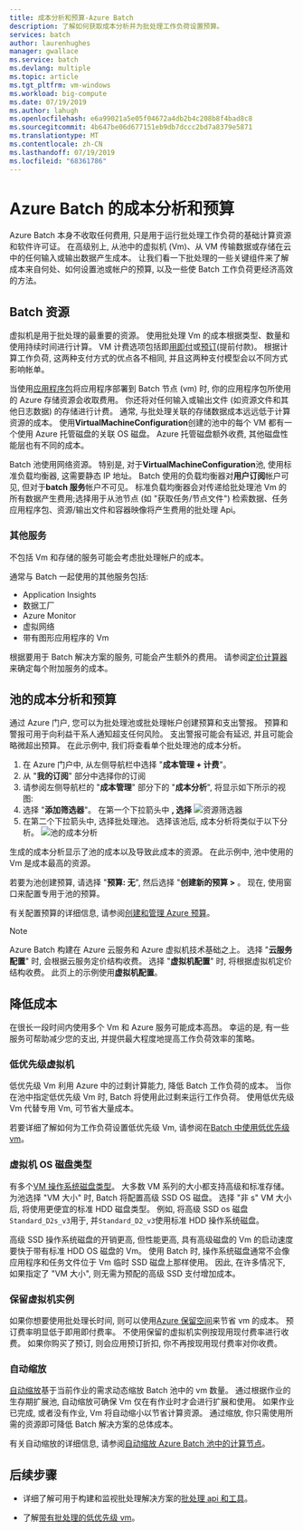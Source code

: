 ```yaml
---
title: 成本分析和预算-Azure Batch
description: 了解如何获取成本分析并为批处理工作负荷设置预算。
services: batch
author: laurenhughes
manager: gwallace
ms.service: batch
ms.devlang: multiple
ms.topic: article
ms.tgt_pltfrm: vm-windows
ms.workload: big-compute
ms.date: 07/19/2019
ms.author: lahugh
ms.openlocfilehash: e6a99021a5e05f04672a4db2b4c208b8f4bad8c8
ms.sourcegitcommit: 4b647be06d677151eb9db7dccc2bd7a8379e5871
ms.translationtype: MT
ms.contentlocale: zh-CN
ms.lasthandoff: 07/19/2019
ms.locfileid: "68361786"
---
```

# <a name="cost-analysis-and-budgets-for-azure-batch"></a>Azure Batch 的成本分析和预算

Azure Batch 本身不收取任何费用, 只是用于运行批处理工作负荷的基础计算资源和软件许可证。 在高级别上, 从池中的虚拟机 (Vm)、从 VM 传输数据或存储在云中的任何输入或输出数据产生成本。 让我们看一下批处理的一些关键组件来了解成本来自何处、如何设置池或帐户的预算, 以及一些使 Batch 工作负荷更经济高效的方法。

## <a name="batch-resources"></a>Batch 资源

虚拟机是用于批处理的最重要的资源。 使用批处理 Vm 的成本根据类型、数量和使用持续时间进行计算。 VM 计费选项包括即[用即付](https://azure.microsoft.com/offers/ms-azr-0003p/)或[预订](../billing/billing-save-compute-costs-reservations.md)(提前付款)。 根据计算工作负荷, 这两种支付方式的优点各不相同, 并且这两种支付模型会以不同方式影响帐单。

当使用[应用程序包](batch-application-packages.md)将应用程序部署到 Batch 节点 (vm) 时, 你的应用程序包所使用的 Azure 存储资源会收取费用。 你还将对任何输入或输出文件 (如资源文件和其他日志数据) 的存储进行计费。 通常, 与批处理关联的存储数据成本远远低于计算资源的成本。 使用**VirtualMachineConfiguration**创建的池中的每个 VM 都有一个使用 Azure 托管磁盘的关联 OS 磁盘。 Azure 托管磁盘额外收费, 其他磁盘性能层也有不同的成本。

Batch 池使用网络资源。 特别是, 对于**VirtualMachineConfiguration**池, 使用标准负载均衡器, 这需要静态 IP 地址。 Batch 使用的负载均衡器对**用户订阅**帐户可见, 但对于**batch 服务**帐户不可见。 标准负载均衡器会对传递给批处理池 Vm 的所有数据产生费用;选择用于从池节点 (如 "获取任务/节点文件") 检索数据、任务应用程序包、资源/输出文件和容器映像将产生费用的批处理 Api。

### <a name="additional-services"></a>其他服务

不包括 Vm 和存储的服务可能会考虑批处理帐户的成本。

通常与 Batch 一起使用的其他服务包括:

- Application Insights
- 数据工厂
- Azure Monitor
- 虚拟网络
- 带有图形应用程序的 Vm

根据要用于 Batch 解决方案的服务, 可能会产生额外的费用。 请参阅[定价计算器](https://azure.microsoft.com/pricing/calculator/)来确定每个附加服务的成本。

## <a name="cost-analysis-and-budget-for-a-pool"></a>池的成本分析和预算

通过 Azure 门户, 您可以为批处理池或批处理帐户创建预算和支出警报。 预算和警报可用于向利益干系人通知超支任何风险。 支出警报可能会有延迟, 并且可能会略微超出预算。 在此示例中, 我们将查看单个批处理池的成本分析。

1. 在 Azure 门户中, 从左侧导航栏中选择 "**成本管理 + 计费**"。
1. 从 "**我的订阅**" 部分中选择你的订阅
1. 请参阅左侧导航栏的 "**成本管理**" 部分下的 "**成本分析**", 将显示如下所示的视图:
1. 选择 "**添加筛选器**"。 在第一个下拉箭头中 **, 选择** ![资源筛选器](./media/batch-budget/resource-filter.png)
1. 在第二个下拉箭头中, 选择批处理池。 选择该池后, 成本分析将类似于以下分析。
    ![池的成本分析](./media/batch-budget/pool-cost-analysis.png)

生成的成本分析显示了池的成本以及导致此成本的资源。 在此示例中, 池中使用的 Vm 是成本最高的资源。

若要为池创建预算, 请选择 "**预算: 无**", 然后选择 "**创建新的预算 >** 。 现在, 使用窗口来配置专用于池的预算。

有关配置预算的详细信息, 请参阅[创建和管理 Azure 预算](../cost-management/tutorial-acm-create-budgets.md)。

> [!NOTE]
> Azure Batch 构建在 Azure 云服务和 Azure 虚拟机技术基础之上。 选择 "**云服务配置**" 时, 会根据云服务定价结构收费。 选择 "**虚拟机配置**" 时, 将根据虚拟机定价结构收费。 此页上的示例使用**虚拟机配置**。

## <a name="minimize-cost"></a>降低成本

在很长一段时间内使用多个 Vm 和 Azure 服务可能成本高昂。 幸运的是, 有一些服务可帮助减少您的支出, 并提供最大程度地提高工作负荷效率的策略。

### <a name="low-priority-virtual-machines"></a>低优先级虚拟机

低优先级 Vm 利用 Azure 中的过剩计算能力, 降低 Batch 工作负荷的成本。 当你在池中指定低优先级 Vm 时, Batch 将使用此过剩来运行工作负荷。 使用低优先级 Vm 代替专用 Vm, 可节省大量成本。

若要详细了解如何为工作负荷设置低优先级 Vm, 请参阅在[Batch 中使用低优先级 vm](batch-low-pri-vms.md)。

### <a name="virtual-machine-os-disk-type"></a>虚拟机 OS 磁盘类型

有多个[VM 操作系统磁盘类型](../virtual-machines/windows/disks-types.md)。 大多数 VM 系列的大小都支持高级和标准存储。 为池选择 "VM 大小" 时, Batch 将配置高级 SSD OS 磁盘。 选择 "非 s" VM 大小后, 将使用更便宜的标准 HDD 磁盘类型。 例如, 将高级 SSD os 磁盘`Standard_D2s_v3`用于, 并`Standard_D2_v3`使用标准 HDD 操作系统磁盘。

高级 SSD 操作系统磁盘的开销更高, 但性能更高, 具有高级磁盘的 Vm 的启动速度要快于带有标准 HDD OS 磁盘的 Vm。 使用 Batch 时, 操作系统磁盘通常不会像应用程序和任务文件位于 Vm 临时 SSD 磁盘上那样使用。 因此, 在许多情况下, 如果指定了 "VM 大小", 则无需为预配的高级 SSD 支付增加成本。

### <a name="reserved-virtual-machine-instances"></a>保留虚拟机实例

如果你想要使用批处理长时间, 则可以使用[Azure 保留空间](../billing/billing-save-compute-costs-reservations.md)来节省 vm 的成本。 预订费率明显低于即用即付费率。 不使用保留的虚拟机实例按现用现付费率进行收费。 如果你购买了预订, 则会应用预订折扣, 你不再按现用现付费率对你收费。

### <a name="automatic-scaling"></a>自动缩放

[自动缩放](batch-automatic-scaling.md)基于当前作业的需求动态缩放 Batch 池中的 vm 数量。 通过根据作业的生存期扩展池, 自动缩放可确保 Vm 仅在有作业时才会进行扩展和使用。 如果作业已完成, 或者没有作业, Vm 将自动缩小以节省计算资源。 通过缩放, 你只需使用所需的资源即可降低 Batch 解决方案的总体成本。

有关自动缩放的详细信息, 请参阅[自动缩放 Azure Batch 池中的计算节点](batch-automatic-scaling.md)。

## <a name="next-steps"></a>后续步骤

- 详细了解可用于构建和监视批处理解决方案的[批处理 api 和工具](batch-apis-tools.md)。  

- 了解[带有批处理的低优先级 vm](batch-low-pri-vms.md)。
